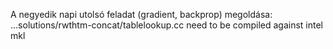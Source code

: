 A negyedik napi utolsó feladat (gradient, backprop) megoldása:
    ...solutions/rwthtm-concat/tablelookup.cc
need to be compiled against intel mkl
